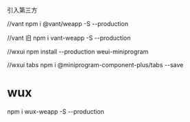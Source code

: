 引入第三方

//vant
npm i @vant/weapp -S --production

//vant 旧
npm i vant-weapp -S --production

//wxui 
npm install --production weui-miniprogram

//wxui  tabs
npm i @miniprogram-component-plus/tabs --save

# wux
npm i wux-weapp -S --production



